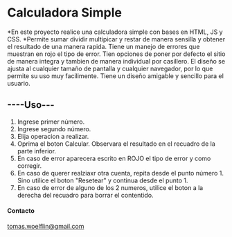 # Calculadora Simple
*En este proyecto realice una calculadora simple con bases en HTML, JS y CSS.
*Permite sumar dividir multipicar y restar de manera sensilla y obtener el resultado de una manera rapida.
Tiene un manejo de errores que muestran en rojo el tipo de error.
Tien opciones de poner por defecto el sitio de manera integra y tambien de manera individual por casillero.
El diseño se ajusta al cualquier tamaño de pantalla y cualquier navegador, por lo que permite su uso muy facilimente. Tiene un diseño amigable y sencillo para el usuario.
## ----Uso---

1. Ingrese primer número.
2. Ingrese segundo número.
3. Elija operacion a realizar.
4. Oprima el boton Calcular. Observara el resultado en el recuadro de la parte inferior.
5. En caso de error aparecera escrito en ROJO el tipo de error y como corregir.
6. En caso de querer realziaxr otra cuenta, repita desde el punto número 1. Sino utilice el boton "Resetear" y continua desde el punto 1.
7. En caso de error de alguno de los 2 numeros, utilice el boton a la derecha del recuadro para borrar el contentido.

####  Contacto

tomas.woelflin@gmail.com

